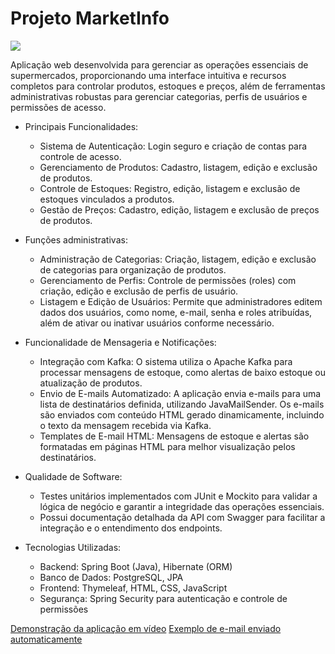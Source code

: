 <h1>Projeto MarketInfo</h1>
<img src="https://enzogl7.github.io/portfolio/assets/Screenshot_marketInfo.png">

Aplicação web desenvolvida para gerenciar as operações essenciais de supermercados, proporcionando uma interface intuitiva e recursos completos para controlar produtos, estoques e preços, além de ferramentas administrativas robustas para gerenciar categorias, perfis de usuários e permissões de acesso.

- Principais Funcionalidades:
  - Sistema de Autenticação: Login seguro e criação de contas para controle de acesso.
  - Gerenciamento de Produtos: Cadastro, listagem, edição e exclusão de produtos.
  - Controle de Estoques: Registro, edição, listagem e exclusão de estoques vinculados a produtos.
  - Gestão de Preços: Cadastro, edição, listagem e exclusão de preços de produtos.

- Funções administrativas:
  - Administração de Categorias: Criação, listagem, edição e exclusão de categorias para organização de produtos.
  - Gerenciamento de Perfis: Controle de permissões (roles) com criação, edição e exclusão de perfis de usuário.
  - Listagem e Edição de Usuários: Permite que administradores editem dados dos usuários, como nome, e-mail, senha e roles atribuídas, além de ativar ou inativar usuários conforme necessário.

- Funcionalidade de Mensageria e Notificações:
  - Integração com Kafka: O sistema utiliza o Apache Kafka para processar mensagens de estoque, como alertas de baixo estoque ou atualização de produtos.
  - Envio de E-mails Automatizado: A aplicação envia e-mails para uma lista de destinatários definida, utilizando JavaMailSender. Os e-mails são enviados com conteúdo HTML gerado dinamicamente, incluindo o texto da mensagem recebida via Kafka.
  - Templates de E-mail HTML: Mensagens de estoque e alertas são formatadas em páginas HTML para melhor visualização pelos destinatários.

- Qualidade de Software:
  - Testes unitários implementados com JUnit e Mockito para validar a lógica de negócio e garantir a integridade das operações essenciais.
  - Possui documentação detalhada da API com Swagger para facilitar a integração e o entendimento dos endpoints.

- Tecnologias Utilizadas:
   - Backend: Spring Boot (Java), Hibernate (ORM)
   - Banco de Dados: PostgreSQL, JPA
   - Frontend: Thymeleaf, HTML, CSS, JavaScript
   - Segurança: Spring Security para autenticação e controle de permissões

<a href="https://youtu.be/S74wnw-LgHA">Demonstração da aplicação em vídeo<a>
<a href="https://prnt.sc/Z4S9PVqwm1c6">Exemplo de e-mail enviado automaticamente<a>
